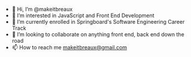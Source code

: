 - 👋 Hi, I’m @makeitbreaux
- 👀 I’m interested in JavaScript and Front End Development
- 🌱 I’m currently enrolled in Springboard's Software Engineering Career Track
- 💞️ I’m looking to collaborate on anything front end, back end down the road
- 📫 How to reach me makeitbreaux@gmail.com

<!---
makeitbreaux/makeitbreaux is a ✨ special ✨ repository because its `README.md` (this file) appears on your GitHub profile.
You can click the Preview link to take a look at your changes.
--->
